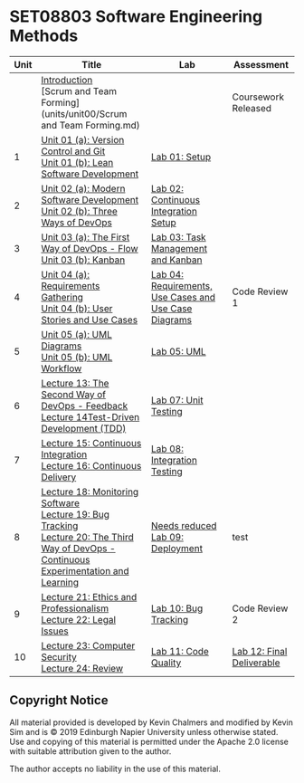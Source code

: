 # SET08803 Software Engineering Methods

| Unit | Title                                                        | Lab                                                          | Assessment                              |
| ---- | ------------------------------------------------------------ | ------------------------------------------------------------ | --------------------------------------- |
|      | [Introduction](units/unit00/Introduction.md) <br> [Scrum and Team Forming](units/unit00/Scrum and Team Forming.md) |                                                              | Coursework Released                     |
| 1    | [Unit 01 (a): Version Control and Git](units/unit01/unit1a.md) <br> [Unit 01 (b): Lean Software Development](units/unit01/unit1b.md) | [Lab 01: Setup](labs/lab01)                                  |                                         |
| 2    | [Unit 02 (a): Modern Software Development](units/unit02/unit2a) <br> [Unit 02 (b): Three Ways of DevOps](units/unit02/unit2b) | [Lab 02: Continuous Integration Setup](labs/lab02)           |                                         |
| 3    | [Unit 03 (a): The First Way of DevOps - Flow](units/unit03/unit3a) <br> [Unit 03 (b): Kanban](units/unit03/unit3b) | [Lab 03: Task Management and Kanban](labs/lab03)             |                                         |
| 4    | [Unit 04 (a): Requirements Gathering](units/unit04/unit4a) <br> [Unit 04 (b): User Stories and Use Cases](units/unit04/unit4b) | [Lab 04: Requirements, Use Cases and Use Case Diagrams](labs/lab04) | Code Review 1                           |
| 5    | [Unit 05 (a): UML Diagrams](units/unit05/unit5a) <br> [Unit 05 (b): UML Workflow](units/unit05/unit5a) | [Lab 05: UML](labs/lab05)                                    |                                         |
| 6    | [Lecture 13: The Second Way of DevOps - Feedback](lectures/lecture13) <br> [Lecture 14Test-Driven Development (TDD)](lectures/lecture14) | [Lab 07: Unit Testing](labs/lab07)                           |                                         |
| 7    | [Lecture 15: Continuous Integration](lectures/lecture15) <br> [Lecture 16: Continuous Delivery](lectures/lecture16) | [Lab 08: Integration Testing](labs/lab08)                    |                                         |
| 8    | [Lecture 18: Monitoring Software](lectures/lecture18)<br> [Lecture 19: Bug Tracking](lectures/lecture19) <br> [Lecture 20: The Third Way of DevOps - Continuous Experimentation and Learning](lectures/lecture20) | [Needs reduced Lab 09: Deployment](labs/lab09)               | test                                    |
| 9    | [Lecture 21: Ethics and Professionalism](lectures/lecture21) <br> [Lecture 22: Legal Issues](lectures/lecture22) | [Lab 10: Bug Tracking](labs/lab10)                           | Code Review 2                           |
| 10   | [Lecture 23: Computer Security](lectures/lecture23) <br> [Lecture 24: Review](lectures/lecture24) | [Lab 11: Code Quality](labs/lab11)                           | [Lab 12: Final Deliverable](labs/lab12) |

## Copyright Notice

All material provided is developed by Kevin Chalmers and modified by Kevin Sim and is &copy; 2019 Edinburgh Napier University unless otherwise stated.  Use and copying of this material is permitted under the Apache 2.0 license with suitable attribution given to the author.

The author accepts no liability in the use of this material.